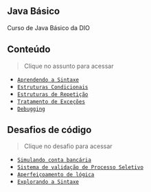 ## Java Básico

Curso de Java Básico da DIO

## Conteúdo

> Clique no assunto para acessar
- [`Aprendendo a Sintaxe`](Java-basic)
- [`Estruturas Condicionais`](Estruturas-condicionais)
- [`Estruturas de Repetição`](Estruturas-repeticao)
- [`Tratamento de Exceções`]()
- [`Debugging`]()

## Desafios de código

> Clique no desafio para acessar
- [`Simulando conta bancária`](Conta-banco)
- [`Sistema de validação de Processo Seletivo`]()
- [`Aperfeiçoamento de lógica`]()
- [`Explorando a Sintaxe`]()

